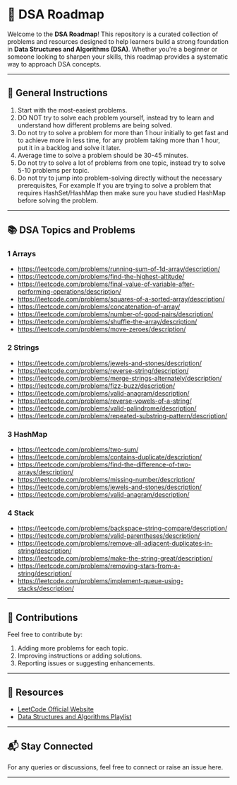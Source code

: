 # 🚀 DSA Roadmap  

Welcome to the **DSA Roadmap**! This repository is a curated collection of problems and resources designed to help learners build a strong foundation in **Data Structures and Algorithms (DSA)**. Whether you're a beginner or someone looking to sharpen your skills, this roadmap provides a systematic way to approach DSA concepts.

---

## 📖 **General Instructions**  

1. Start with the most-easiest problems.
2. DO NOT try to solve each problem yourself, instead try to learn and understand how different problems are being solved.
3. Do not try to solve a problem for more than 1 hour initially to get fast and to achieve more in less time, for any problem taking more than 1 hour, put it in a backlog and solve it later.
4. Average time to solve a problem should be 30-45 minutes.
5. Do not try to solve a lot of problems from one topic, instead try to solve 5-10 problems per topic.
6. Do not try to jump into problem-solving directly without the necessary prerequisites, For example
     If you are trying to solve a problem that requires HashSet/HashMap then make sure you have studied HashMap before solving the problem.

---

## 📚 **DSA Topics and Problems**  

### 1 **Arrays**  
- https://leetcode.com/problems/running-sum-of-1d-array/description/
- https://leetcode.com/problems/find-the-highest-altitude/
- https://leetcode.com/problems/final-value-of-variable-after-performing-operations/description/
- https://leetcode.com/problems/squares-of-a-sorted-array/description/
- https://leetcode.com/problems/concatenation-of-array/
- https://leetcode.com/problems/number-of-good-pairs/description/
- https://leetcode.com/problems/shuffle-the-array/description/
- https://leetcode.com/problems/move-zeroes/description/

### 2 **Strings**  
- https://leetcode.com/problems/jewels-and-stones/description/
- https://leetcode.com/problems/reverse-string/description/
- https://leetcode.com/problems/merge-strings-alternately/description/
- https://leetcode.com/problems/fizz-buzz/description/
- https://leetcode.com/problems/valid-anagram/description/
- https://leetcode.com/problems/reverse-vowels-of-a-string/
- https://leetcode.com/problems/valid-palindrome/description/
- https://leetcode.com/problems/repeated-substring-pattern/description/

### 3 **HashMap**  
- https://leetcode.com/problems/two-sum/
- https://leetcode.com/problems/contains-duplicate/description/
- https://leetcode.com/problems/find-the-difference-of-two-arrays/description/
- https://leetcode.com/problems/missing-number/description/
- https://leetcode.com/problems/jewels-and-stones/description/
- https://leetcode.com/problems/valid-anagram/description/ 

### 4 **Stack**  
- https://leetcode.com/problems/backspace-string-compare/description/
- https://leetcode.com/problems/valid-parentheses/description/
- https://leetcode.com/problems/remove-all-adjacent-duplicates-in-string/description/
- https://leetcode.com/problems/make-the-string-great/description/
- https://leetcode.com/problems/removing-stars-from-a-string/description/
- https://leetcode.com/problems/implement-queue-using-stacks/description/ 
  
---

## 🤝 **Contributions**  
Feel free to contribute by:  
1. Adding more problems for each topic.  
2. Improving instructions or adding solutions.  
3. Reporting issues or suggesting enhancements.  

---

## 🌟 **Resources**  
- [LeetCode Official Website](https://leetcode.com/)  
- [Data Structures and Algorithms Playlist](https://youtube.com/playlist?list=PLWmoovzxkWKnn3lrKjv3dq4muiuYEG3Dk&si=HngP1ejANjGA5iTm)  

---

## 📬 **Stay Connected**  
For any queries or discussions, feel free to connect or raise an issue here.  

---
